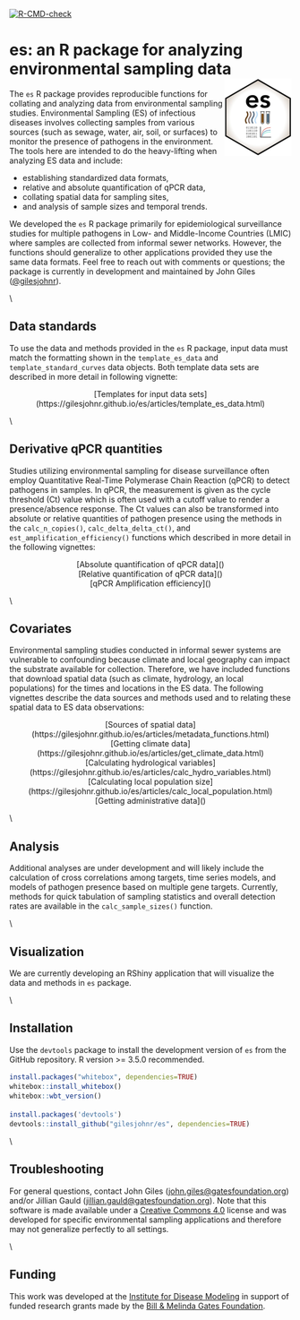 <!-- badges: start -->
[![R-CMD-check](https://github.com/gilesjohnr/es/actions/workflows/R-CMD-check.yaml/badge.svg)](https://github.com/gilesjohnr/es/actions/workflows/R-CMD-check.yaml)
<!-- badges: end -->

# **es**: an R package for analyzing environmental sampling data <img src="man/figures/logo.png" align="right" height="138" alt="" />

The `es` R package provides reproducible functions for collating and analyzing data from environmental sampling studies. Environmental Sampling (ES) of infectious diseases involves collecting samples from various sources (such as sewage, water, air, soil, or surfaces) to monitor the presence of pathogens in the environment. The tools here are intended to do the heavy-lifting when analyzing ES data and include:

  * establishing standardized data formats,
  * relative and absolute quantification of qPCR data,
  * collating spatial data for sampling sites,
  * and analysis of sample sizes and temporal trends.

We developed the `es` R package primarily for epidemiological surveillance studies for multiple pathogens in Low- and Middle-Income Countries (LMIC) where samples are collected from informal sewer networks. However, the functions should generalize to other applications provided they use the same data formats. Feel free to reach out with comments or questions; the package is currently in development and maintained by John Giles ([@gilesjohnr](https://github.com/gilesjohnr)).

\

## Data standards

To use the data and methods provided in the `es` R package, input data must match the formatting shown in the `template_es_data` and `template_standard_curves` data objects. Both template data sets are described in more detail in following vignette:

<center>[Templates for input data sets](https://gilesjohnr.github.io/es/articles/template_es_data.html)</center>

\

## Derivative qPCR quantities

Studies utilizing environmental sampling for disease surveillance often employ Quantitative Real-Time Polymerase Chain Reaction (qPCR) to detect pathogens in samples. In qPCR, the measurement is given as the cycle threshold (Ct) value which is often used with a cutoff value to render a presence/absence response. The Ct values can also be transformed into absolute or relative quantities of pathogen presence using the methods in the `calc_n_copies()`, `calc_delta_delta_ct()`, and `est_amplification_efficiency()` functions which described in more detail in the following vignettes:

<center>[Absolute quantification of qPCR data]()</center>

<center>[Relative quantification of qPCR data]()</center>

<center>[qPCR Amplification efficiency]()</center>


\

## Covariates

Environmental sampling studies conducted in informal sewer systems are vulnerable to confounding because climate and local geography can impact the substrate available for collection. Therefore, we have included functions that download spatial data (such as climate, hydrology, an local populations) for the times and locations in the ES data. The following vignettes describe the data sources and methods used and to relating these spatial data to ES data observations:

<center>[Sources of spatial data](https://gilesjohnr.github.io/es/articles/metadata_functions.html)</center>


<center>[Getting climate data](https://gilesjohnr.github.io/es/articles/get_climate_data.html)</center>

<center>[Calculating hydrological variables](https://gilesjohnr.github.io/es/articles/calc_hydro_variables.html)</center>

<center>[Calculating local population size](https://gilesjohnr.github.io/es/articles/calc_local_population.html)</center>

<center>[Getting administrative data]()</center>
  
\
  
## Analysis

Additional analyses are under development and will likely include the calculation of cross correlations among targets, time series models, and models of pathogen presence based on multiple gene targets. Currently, methods for quick tabulation of sampling statistics and overall detection rates are available in the `calc_sample_sizes()` function.

\

## Visualization

We are currently developing an RShiny application that will visualize the data and methods in `es` package.

\

## Installation

Use the `devtools` package to install the development version of `es` from the GitHub repository. R version >= 3.5.0 recommended.
```r
install.packages("whitebox", dependencies=TRUE)
whitebox::install_whitebox()
whitebox::wbt_version()

install.packages('devtools')
devtools::install_github("gilesjohnr/es", dependencies=TRUE)
```

\

## Troubleshooting

For general questions, contact John Giles (john.giles@gatesfoundation.org) and/or Jillian Gauld (jillian.gauld@gatesfoundation.org). Note that this software is made available under a [Creative Commons 4.0](https://creativecommons.org/licenses/by/4.0/) license and was developed for specific environmental sampling applications and therefore may not generalize perfectly to all settings.

\

## Funding

This work was developed at the [Institute for Disease Modeling](https://www.idmod.org/) in support of funded research grants made by the [Bill \& Melinda Gates Foundation](https://www.gatesfoundation.org/).
